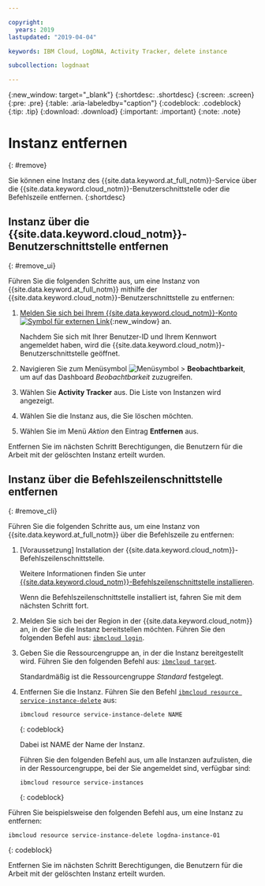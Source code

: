 ```yaml
---

copyright:
  years: 2019
lastupdated: "2019-04-04"

keywords: IBM Cloud, LogDNA, Activity Tracker, delete instance

subcollection: logdnaat

---
```


{:new_window: target="_blank"}
{:shortdesc: .shortdesc}
{:screen: .screen}
{:pre: .pre}
{:table: .aria-labeledby="caption"}
{:codeblock: .codeblock}
{:tip: .tip}
{:download: .download}
{:important: .important}
{:note: .note}

# Instanz entfernen
{: #remove}

Sie können eine Instanz des {{site.data.keyword.at_full_notm}}-Service über die {{site.data.keyword.cloud_notm}}-Benutzerschnittstelle oder die Befehlszeile entfernen.
{:shortdesc}



## Instanz über die {{site.data.keyword.cloud_notm}}-Benutzerschnittstelle entfernen
{: #remove_ui}

Führen Sie die folgenden Schritte aus, um eine Instanz von {{site.data.keyword.at_full_notm}} mithilfe der {{site.data.keyword.cloud_notm}}-Benutzerschnittstelle zu entfernen:

1. [Melden Sie sich bei Ihrem {{site.data.keyword.cloud_notm}}-Konto ![Symbol für externen Link](../../icons/launch-glyph.svg "Symbol für externen Link")](https://cloud.ibm.com/login){:new_window} an.

	Nachdem Sie sich mit Ihrer Benutzer-ID und Ihrem Kennwort angemeldet haben, wird die {{site.data.keyword.cloud_notm}}-Benutzerschnittstelle geöffnet.

2. Navigieren Sie zum Menüsymbol ![Menüsymbol](../../icons/icon_hamburger.svg) &gt; **Beobachtbarkeit**, um auf das Dashboard *Beobachtbarkeit* zuzugreifen.

3. Wählen Sie **Activity Tracker** aus. Die Liste von Instanzen wird angezeigt.

4. Wählen Sie die Instanz aus, die Sie löschen möchten.

5. Wählen Sie im Menü *Aktion* den Eintrag **Entfernen** aus.

Entfernen Sie im nächsten Schritt Berechtigungen, die Benutzern für die Arbeit mit der gelöschten Instanz erteilt wurden.

## Instanz über die Befehlszeilenschnittstelle entfernen
{: #remove_cli}

Führen Sie die folgenden Schritte aus, um eine Instanz von {{site.data.keyword.at_full_notm}} über die Befehlszeile zu entfernen:

1. [Voraussetzung] Installation der {{site.data.keyword.cloud_notm}}-Befehlszeilenschnittstelle.

   Weitere Informationen finden Sie unter [{{site.data.keyword.cloud_notm}}-Befehlszeilenschnittstelle installieren](/docs/cli?topic=cloud-cli-ibmcloud-cli#ibmcloud-cli).

   Wenn die Befehlszeilenschnittstelle installiert ist, fahren Sie mit dem nächsten Schritt fort.

2. Melden Sie sich bei der Region in der {{site.data.keyword.cloud_notm}} an, in der Sie die Instanz bereitstellen möchten. Führen Sie den folgenden Befehl aus: [`ibmcloud login`](/docs/cli/reference/ibmcloud?topic=cloud-cli-ibmcloud_cli#ibmcloud_login).

3. Geben Sie die Ressourcengruppe an, in der die Instanz bereitgestellt wird. Führen Sie den folgenden Befehl aus: [`ibmcloud target`](/docs/cli/reference/ibmcloud?topic=cloud-cli-ibmcloud_cli#ibmcloud_target).

    Standardmäßig ist die Ressourcengruppe *Standard* festgelegt.

4. Entfernen Sie die Instanz. Führen Sie den Befehl [`ibmcloud resource service-instance-delete`](/docs/cli/reference/ibmcloud?topic=cloud-cli-ibmcloud_commands_resource#ibmcloud_resource_service_instance_delete) aus:

    ```
    ibmcloud resource service-instance-delete NAME 
    ```
    {: codeblock}

    Dabei ist NAME der Name der Instanz.

    Führen Sie den folgenden Befehl aus, um alle Instanzen aufzulisten, die in der Ressourcengruppe, bei der Sie angemeldet sind, verfügbar sind:

    ```
    ibmcloud resource service-instances
    ```
    {: codeblock}
    
    
Führen Sie beispielsweise den folgenden Befehl aus, um eine Instanz zu entfernen:

```
ibmcloud resource service-instance-delete logdna-instance-01
```
{: codeblock}

Entfernen Sie im nächsten Schritt Berechtigungen, die Benutzern für die Arbeit mit der gelöschten Instanz erteilt wurden.


